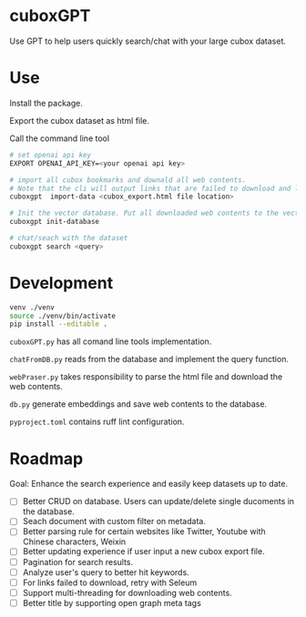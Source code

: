 # cuboxGPT

Use GPT to help users quickly search/chat with your large cubox dataset.

# Use

Install the package.

Export the cubox dataset as html file.

Call the command line tool

```bash
# set openai api key
EXPORT OPENAI_API_KEY=<your openai api key>

# import all cubox bookmarks and downald all web contents.
# Note that the cli will output links that are failed to download and links that have not enough contents.
cuboxgpt  import-data <cubox_export.html file location>

# Init the vector database. Put all downloaded web contents to the vector database and generate embeddings. Save the database in db/ folder.
cuboxgpt init-database

# chat/seach with the dataset
cuboxgpt search <query>
```

# Development
```bash
venv ./venv
source ./venv/bin/activate
pip install --editable .
```
`cuboxGPT.py` has all comand line tools implementation.

`chatFromDB.py` reads from the database and implement the query function.

`webPraser.py` takes responsibility to parse the html file and download the web contents.

`db.py` generate embeddings and save web contents to the database.

`pyproject.toml` contains ruff lint configuration.

# Roadmap
Goal: Enhance the search experience and easily keep datasets up to date.
- [ ] Better CRUD on database. Users can update/delete single ducoments in the database.
- [ ] Seach document with custom filter on metadata.
- [ ] Better parsing rule for certain websites like Twitter, Youtube with Chinese characters, Weixin
- [ ] Better updating experience if user input a new cubox export file.
- [ ] Pagination for search results.
- [ ] Analyze user's query to better hit keywords.
- [ ] For links failed to download, retry with Seleum
- [ ] Support multi-threading for downloading web contents.
- [ ] Better title by supporting open graph meta tags